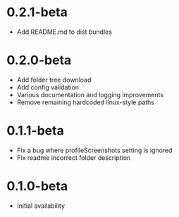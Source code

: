 # 0.2.1-beta

- Add README.md to dist bundles

# 0.2.0-beta

- Add folder tree download
- Add config validation
- Various documentation and logging improvements
- Remove remaining hardcoded linux-style paths

# 0.1.1-beta

- Fix a bug where profileScreenshots setting is ignored
- Fix readme incorrect folder description

# 0.1.0-beta

- Initial availability
